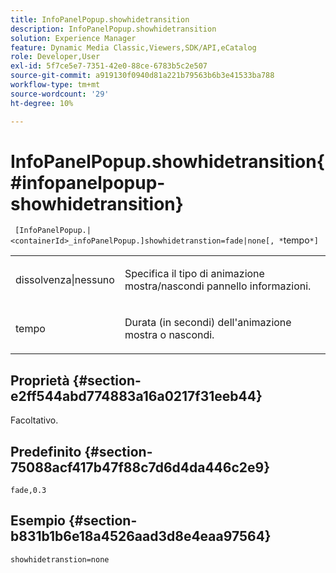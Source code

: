 ```yaml
---
title: InfoPanelPopup.showhidetransition
description: InfoPanelPopup.showhidetransition
solution: Experience Manager
feature: Dynamic Media Classic,Viewers,SDK/API,eCatalog
role: Developer,User
exl-id: 5f7ce5e7-7351-42e0-88ce-6783b5c2e507
source-git-commit: a919130f0940d81a221b79563b6b3e41533ba788
workflow-type: tm+mt
source-wordcount: '29'
ht-degree: 10%

---
```


# InfoPanelPopup.showhidetransition{#infopanelpopup-showhidetransition}

` [InfoPanelPopup.|<containerId>_infoPanelPopup.]showhidetranstion=fade|none[, *`tempo`*]`

<table id="table_863763B730A949AA8C0E11E6F8461E3A"> 
 <tbody> 
  <tr> 
   <td colname="col1"> <p><span class="codeph"> dissolvenza|nessuno</span> </p> </td> 
   <td colname="col2"> <p> Specifica il tipo di animazione mostra/nascondi pannello informazioni. </p> </td> 
  </tr> 
  <tr> 
   <td> <p> <span class="codeph"><span class="varname"> tempo</span></span> </p> </td> 
   <td> <p> Durata (in secondi) dell'animazione mostra o nascondi. </p> </td> 
  </tr> 
 </tbody> 
</table>

## Proprietà {#section-e2ff544abd774883a16a0217f31eeb44}

Facoltativo.

## Predefinito {#section-75088acf417b47f88c7d6d4da446c2e9}

`fade,0.3`

## Esempio {#section-b831b1b6e18a4526aad3d8e4eaa97564}

`showhidetranstion=none`
